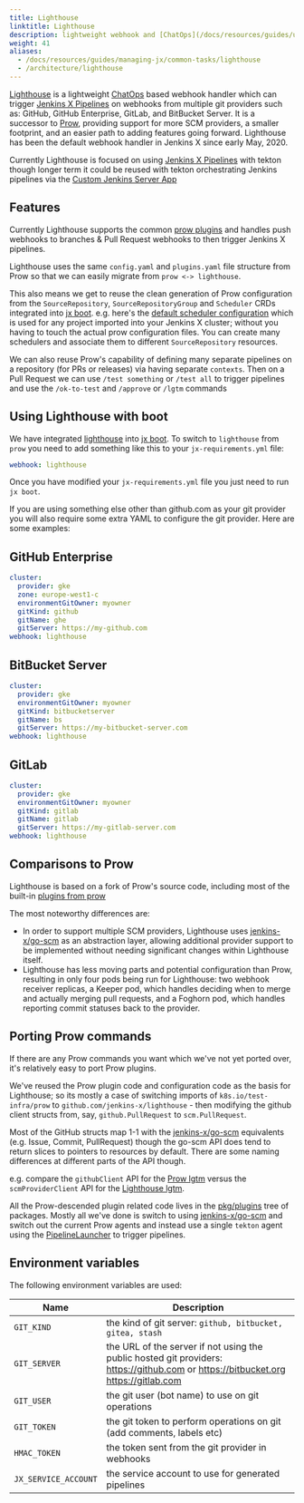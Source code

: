 ```yaml
---
title: Lighthouse
linktitle: Lighthouse
description: lightweight webhook and [ChatOps](/docs/resources/guides/using-jx/faq/chatops/) handling for multiple git providers
weight: 41
aliases:
  - /docs/resources/guides/managing-jx/common-tasks/lighthouse
  - /architecture/lighthouse
---
```


[Lighthouse](https://github.com/jenkins-x/lighthouse) is a lightweight [ChatOps](/docs/resources/guides/using-jx/faq/chatops/) based webhook handler which can trigger [Jenkins X Pipelines](/about/concepts/jenkins-x-pipelines/) on webhooks from multiple git providers such as: GitHub, GitHub Enterprise, GitLab, and BitBucket Server. It is a successor to [Prow](/docs/reference/components/prow/), providing support for more SCM providers, a smaller footprint, and an easier path to adding features going forward. Lighthouse has been the default webhook handler in Jenkins X since early May, 2020.

Currently Lighthouse is focused on using [Jenkins X Pipelines](/about/concepts/jenkins-x-pipelines/) with tekton though longer term it could be reused with tekton orchestrating Jenkins pipelines via the [Custom Jenkins Server App](/docs/resources/guides/managing-jx/common-tasks/custom-jenkins/)

## Features

Currently Lighthouse supports the common [prow plugins](https://github.com/jenkins-x/lighthouse/tree/master/pkg/prow/plugins) and handles push webhooks to branches & Pull Request webhooks to then trigger Jenkins X pipelines.

Lighthouse uses the same `config.yaml` and `plugins.yaml` file structure from Prow so that we can easily migrate from `prow <-> lighthouse`.

This also means we get to reuse the clean generation of Prow configuration from the `SourceRepository`, `SourceRepositoryGroup` and `Scheduler` CRDs integrated into [jx boot](/docs/reference/boot/). e.g. here's the [default scheduler configuration](https://github.com/jenkins-x/jenkins-x-boot-config/blob/master/env/templates/default-scheduler.yaml) which is used for any project imported into your Jenkins X cluster; without you having to touch the actual prow configuration files. You can create many schedulers and associate them to different `SourceRepository` resources.

We can also reuse Prow's capability of defining many separate pipelines on a repository (for PRs or releases) via having separate `contexts`. Then on a Pull Request we can use `/test something` or `/test all` to trigger pipelines and use the `/ok-to-test` and `/approve` or `/lgtm` commands


## Using Lighthouse with boot

We have integrated [lighthouse](https://github.com/jenkins-x/lighthouse) into [jx boot](/docs/reference/boot/). To switch to `lighthouse` from `prow` you need to add something like this to your `jx-requirements.yml` file:

```yaml
webhook: lighthouse
```

Once you have modified your `jx-requirements.yml` file you just need to run `jx boot`.

If you are using something else other than github.com as your git provider you will also require some extra YAML to configure the git provider. Here are some examples:

## GitHub Enterprise

```yaml
cluster:
  provider: gke
  zone: europe-west1-c
  environmentGitOwner: myowner
  gitKind: github
  gitName: ghe
  gitServer: https://my-github.com
webhook: lighthouse
```

## BitBucket Server

```yaml
cluster:
  provider: gke
  environmentGitOwner: myowner
  gitKind: bitbucketserver
  gitName: bs
  gitServer: https://my-bitbucket-server.com
webhook: lighthouse
```

## GitLab

```yaml
cluster:
  provider: gke
  environmentGitOwner: myowner
  gitKind: gitlab
  gitName: gitlab
  gitServer: https://my-gitlab-server.com
webhook: lighthouse
```

## Comparisons to Prow

Lighthouse is based on a fork of Prow's source code, including most of the built-in [plugins from prow](https://github.com/jenkins-x/lighthouse/tree/master/pkg/plugins)

The most noteworthy differences are:

* In order to support multiple SCM providers, Lighthouse uses [jenkins-x/go-scm](https://github.com/jenkins-x/go-scm) as an abstraction layer, allowing additional provider support to be implemented without needing significant changes within Lighthouse itself.
* Lighthouse has less moving parts and potential configuration than Prow, resulting in only four pods being run for Lighthouse: two webhook receiver replicas, a Keeper pod, which handles deciding when to merge and actually merging pull requests, and a Foghorn pod, which handles reporting commit statuses back to the provider.

## Porting Prow commands

If there are any Prow commands you want which we've not yet ported over, it's relatively easy to port Prow plugins.

We've reused the Prow plugin code and configuration code as the basis for Lighthouse; so its mostly a case of switching imports of `k8s.io/test-infra/prow` to `github.com/jenkins-x/lighthouse` - then modifying the github client structs from, say, `github.PullRequest` to `scm.PullRequest`.

Most of the GitHub structs map 1-1 with the [jenkins-x/go-scm](https://github.com/jenkins-x/go-scm) equivalents (e.g. Issue, Commit, PullRequest) though the go-scm API does tend to return slices to pointers to resources by default. There are some naming differences at different parts of the API though.

e.g. compare the `githubClient` API for the [Prow lgtm](https://github.com/kubernetes/test-infra/blob/344024d30165cda6f4691cc178f25b16f1a1f5af/prow/plugins/lgtm/lgtm.go#L134-L150) versus the `scmProviderClient` API for the [Lighthouse lgtm](https://github.com/jenkins-x/lighthouse/blob/b2090082db828fb2d4c11095c5e59bf4a828c8de/pkg/plugins/lgtm/lgtm.go#L135-L151).

All the Prow-descended plugin related code lives in the [pkg/plugins](https://github.com/jenkins-x/lighthouse/tree/master/pkg/plugins) tree of packages. Mostly all we've done is switch to using [jenkins-x/go-scm](https://github.com/jenkins-x/go-scm) and switch out the current Prow agents and instead use a single `tekton` agent using the [PipelineLauncher](https://github.com/jenkins-x/lighthouse/blob/master/pkg/launcher/interface.go#L12) to trigger pipelines.


## Environment variables

The following environment variables are used:

| Name  |  Description |
| ------------- | ------------- |
| `GIT_KIND` | the kind of git server: `github, bitbucket, gitea, stash` |
| `GIT_SERVER` | the URL of the server if not using the public hosted git providers: https://github.com or https://bitbucket.org https://gitlab.com |
| `GIT_USER` | the git user (bot name) to use on git operations |
| `GIT_TOKEN` | the git token to perform operations on git (add comments, labels etc) |
| `HMAC_TOKEN` | the token sent from the git provider in webhooks |
| `JX_SERVICE_ACCOUNT` | the service account to use for generated pipelines |

